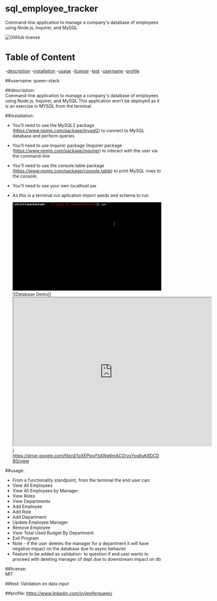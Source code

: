 # sql_employee_tracker
Command-line application to manage a company's database of employees using Node.js, Inquirer, and MySQL


![GitHub license](https://img.shields.io/badge/license-MIT-purple.svg)

# Table of Content
-[description](#description)
-[installation](#installation)
-[usage](#usage)
-[license](#license)
-[test](#test)
-[username](#username)
-[profile](#profile)
        
 ##username:
   queen-stack 
        
 ##description: <br>
     Command-line application to manage a company's database of employees using Node.js, Inquirer, and MySQL
     This application won’t be deployed as it is an exercise in MYSQL from the terminal.

       
 ##installation:
* You’ll need to use the MySQL2 package (https://www.npmjs.com/package/mysql2) to connect to MySQL database and perform queries
* You’ll need to use Inquirer package (Inquirer package (https://www.npmjs.com/package/inquirer) to interact with the user via the command-line
* You'll need to use the console.table package (https://www.npmjs.com/package/console.table) to print MySQL rows to the console.
* You'll need to use your own localhost pw
* As this is a terminal run aplication import seeds and schema to run
 

  ![Command Line demo](./Assets/12-sql-homework-demo-01.gif)
  ![Database Demo](<iframe src="https://drive.google.com/file/d/1oXEPipyFbXNg6mACOrzxYos6uK8DCD80/preview" width="640" height="480"></iframe>)
  https://drive.google.com/file/d/1oXEPipyFbXNg6mACOrzxYos6uK8DCD80/view
        
 ##usage:
* From a functionality standpoint, from the terminal the end user can: 
* View All Employees 
* View All Employees by Manager 
* View Roles 
* View Departments 
* Add Employee 
* Add Role 
* Add Department
* Update Employee Manager 
* Remove Employee 
* View Total Used Budget By Department 
* Exit Program 
* Note - if the user deletes the manager for a department it will have negative impact on the database due to async behavior
* Feature to be added as validation- to question if end user wants to proceed with deleting manager of dept due to downstream impact on db

        
 ##license:       
  MIT 
        
 
 ##test:
 Validation on data input 
              
  ##profile:
  https://www.linkedin.com/in/jeniferqueen/


